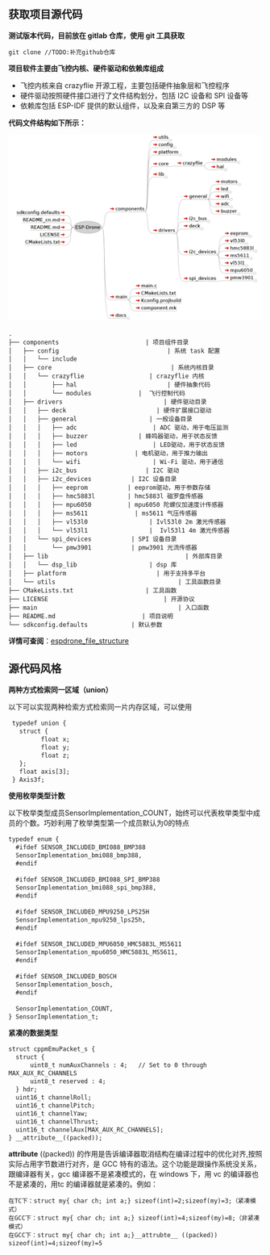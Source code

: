 ## 获取项目源代码

**测试版本代码，目前放在 gitlab 仓库，使用 git 工具获取**

```
git clone //TODO:补充github仓库
```

**项目软件主要由飞控内核、硬件驱动和依赖库组成**

* 飞控内核来自 crazyflie 开源工程，主要包括硬件抽象层和飞控程序
* 硬件驱动按照硬件接口进行了文件结构划分，包括 I2C 设备和 SPI 设备等
* 依赖库包括 ESP-IDF 提供的默认组件，以及来自第三方的 DSP 等

**代码文件结构如下所示：**

![espdrone_file_structure](../../_static/espdrone_file_structure.png)

```
.
├── components                        | 项目组件目录
│   ├── config                              | 系统 task 配置
│   │   └── include
│   ├── core                                 | 系统内核目录
│   │   └── crazyflie                  | crazyflie 内核
│   │       ├── hal                         | 硬件抽象代码 
│   │       └── modules             |  飞行控制代码 
│   ├── drivers                            | 硬件驱动目录
│   │   ├── deck                         | 硬件扩展接口驱动
│   │   ├── general                    | 一般设备目录
│   │   │   ├── adc                     | ADC 驱动，用于电压监测
│   │   │   ├── buzzer              | 蜂鸣器驱动，用于状态反馈
│   │   │   ├── led                     | LED驱动，用于状态反馈
│   │   │   ├── motors             | 电机驱动，用于推力输出
│   │   │   └── wifi                    | Wi-Fi 驱动，用于通信
│   │   ├── i2c_bus                   | I2C 驱动
│   │   ├── i2c_devices           | I2C 设备目录
│   │   │   ├── eeprom           | eeprom驱动，用于参数存储
│   │   │   ├── hmc5883l         | hmc5883l 磁罗盘传感器
│   │   │   ├── mpu6050          | mpu6050 陀螺仪加速度计传感器
│   │   │   ├── ms5611             | ms5611 气压传感器
│   │   │   ├── vl53l0                 | Ivl53l0 2m 激光传感器
│   │   │   └── vl53l1                 |  Ivl53l1 4m 激光传感器
│   │   └── spi_devices           | SPI 设备目录
│   │       └── pmw3901           | pmw3901 光流传感器
│   ├── lib                                      | 外部库目录
│   │   └── dsp_lib                    | dsp 库
│   ├── platform                         | 用于支持多平台
│   └── utils                                  | 工具函数目录
├── CMakeLists.txt                    | 工具函数
├── LICENSE                                | 开源协议
├── main                                       | 入口函数
├── README.md                        | 项目说明
└── sdkconfig.defaults            | 默认参数
```

**详情可查阅**：[espdrone_file_structure](../../_static/espdrone_file_structure.pdf)

## 源代码风格

**两种方式检索同一区域（union）**

以下可以实现两种检索方式检索同一片内存区域，可以使用

```text
 typedef union {
   struct {
         float x;
         float y;
         float z;
   };
   float axis[3];
 } Axis3f;
```

**使用枚举类型计数**

以下枚举类型成员SensorImplementation\_COUNT，始终可以代表枚举类型中成员的个数。巧妙利用了枚举类型第一个成员默认为0的特点

```text
typedef enum {  
  #ifdef SENSOR_INCLUDED_BMI088_BMP388
  SensorImplementation_bmi088_bmp388,
  #endif

  #ifdef SENSOR_INCLUDED_BMI088_SPI_BMP388
  SensorImplementation_bmi088_spi_bmp388,
  #endif

  #ifdef SENSOR_INCLUDED_MPU9250_LPS25H
  SensorImplementation_mpu9250_lps25h,
  #endif

  #ifdef SENSOR_INCLUDED_MPU6050_HMC5883L_MS5611
  SensorImplementation_mpu6050_HMC5883L_MS5611,
  #endif

  #ifdef SENSOR_INCLUDED_BOSCH
  SensorImplementation_bosch,
  #endif

  SensorImplementation_COUNT,
} SensorImplementation_t;
```

**紧凑的数据类型**

```text
struct cppmEmuPacket_s {
  struct {
      uint8_t numAuxChannels : 4;   // Set to 0 through MAX_AUX_RC_CHANNELS
      uint8_t reserved : 4;
  } hdr;
  uint16_t channelRoll;
  uint16_t channelPitch;
  uint16_t channelYaw;
  uint16_t channelThrust;
  uint16_t channelAux[MAX_AUX_RC_CHANNELS];
} __attribute__((packed));
```

**attribute** \(\(packed\)\) 的作用是告诉编译器取消结构在编译过程中的优化对齐,按照实际占用字节数进行对齐，是 GCC 特有的语法。这个功能是跟操作系统没关系，跟编译器有关，gcc 编译器不是紧凑模式的，在 windows 下，用 vc 的编译器也不是紧凑的，用tc 的编译器就是紧凑的。例如：

```text
在TC下：struct my{ char ch; int a;} sizeof(int)=2;sizeof(my)=3;（紧凑模式）
在GCC下：struct my{ char ch; int a;} sizeof(int)=4;sizeof(my)=8;（非紧凑模式）
在GCC下：struct my{ char ch; int a;}__attrubte__ ((packed)) sizeof(int)=4;sizeof(my)=5
```